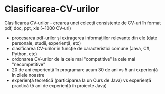 # Clasificarea-CV-urilor
Clasificarea CV-urilor
	- crearea unei colecții consistente de CV-uri în format pdf, doc, ppt, xls (~1000 CV-uri)
  - procesarea pdf-urilor și extragerea informațiilor relevante din ele (date personale, studii, experiență, etc)
  - clasificarea CV-urilor în funcție de caracteristici comune (Java, C#, Python, etc)
  - ordonarea CV-urilor de la cele mai "competitive" la cele mai "necompetitive"
  - 20 de ani experiență în programare acum 30 de ani vs 5 ani experiență în zilele noastre
  - experiență teoretică (participarea la un Curs de Java) vs experiență practică (5 ani de experiență în proiecte Java)
